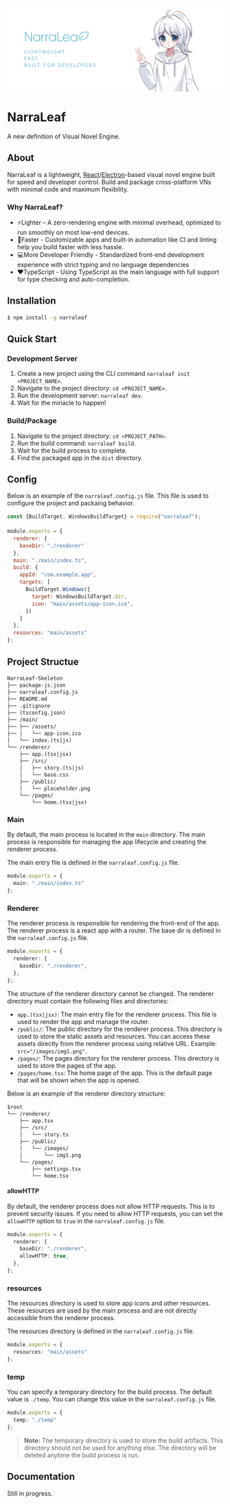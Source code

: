 <picture>
  <source media="(prefers-color-scheme: dark)" srcset="https://raw.githubusercontent.com/NarraLeaf/.github/refs/heads/master/doc/banner-md-transparent.png">
  <source media="(prefers-color-scheme: light)" srcset="https://raw.githubusercontent.com/NarraLeaf/.github/refs/heads/master/doc/banner-md-light.png">
  <img alt="narraleaf banner" src="https://raw.githubusercontent.com/NarraLeaf/.github/refs/heads/master/doc/banner-md-light.png">
</picture>

# NarraLeaf

A new definition of Visual Novel Engine.

## About

NarraLeaf is a lightweight, [React](https://react.dev/)/[Electron](https://electronjs.org/)-based visual novel engine built for speed and developer control. Build and package cross-platform VNs with minimal code and maximum flexibility.

### Why NarraLeaf?

- ⚡Lighter – A zero-rendering engine with minimal overhead, optimized to run smoothly on most low-end devices.
- 🔧Faster - Customizable apps and built-in automation like CI and linting help you build faster with less hassle.
- 💻More Developer Friendly - Standardized front-end development experience with strict typing and no language dependencies
- ❤️TypeScript - Using TypeScript as the main language with full support for type checking and auto-completion.

## Installation

```bash
$ npm install -g narraleaf
```

## Quick Start

### Development Server

1. Create a new project using the CLI command `narraleaf init <PROJECT_NAME>`.
2. Navigate to the project directory: `cd <PROJECT_NAME>`.
3. Run the development server: `narraleaf dev`.
4. Wait for the miriacle to happen!

### Build/Package

1. Navigate to the project directory: `cd <PROJECT_PATH>`.
2. Run the build command: `narraleaf build`.
3. Wait for the build process to complete.
4. Find the packaged app in the `dist` directory.

## Config

Below is an example of the `narraleaf.config.js` file. This file is used to configure the project and packaing behavior.

```javascript
const {BuildTarget, WindowsBuildTarget} = require("narraleaf");

module.exports = {
  renderer: {
    baseDir: "./renderer"
  },
  main: "./main/index.ts",
  build: {
    appId: "com.example.app",
    targets: [
      BuildTarget.Windows({
        target: WindowsBuildTarget.dir,
        icon: "main/assets/app-icon.ico",
      })
    ]
  },
  resources: "main/assets"
};
```

## Project Structue

```
NarraLeaf-Skeleton
├── package-js.json
├── narraleaf.config.js
├── README.md
├── .gitignore
├── (tsconfig.json)
├── /main/
├── ├── /assets/
├── │   └── app-icon.ico
│   └── index.(ts|js)
└── /renderer/
    ├── app.(tsx|jsx)
    ├── /src/
    │   ├── story.(ts|js)
    │   └── base.css
    ├── /public/
    │   └── placeholder.png
    └── /pages/
        └── home.(tsx|jsx)
```

### Main

By default, the main process is located in the `main` directory. The main process is responsible for managing the app lifecycle and creating the renderer process.

The main entry file is defined in the `narraleaf.config.js` file.  
```typescript
module.exports = {
  main: "./main/index.ts"
};
```

### Renderer

The renderer process is responsible for rendering the front-end of the app. The renderer process is a react app with a router. The base dir is defined in the `narraleaf.config.js` file.  
```typescript
module.exports = {
  renderer: {
    baseDir: "./renderer",
  },
};
```

The structure of the renderer directory cannot be changed. The renderer directory must contain the following files and directories:
- `app.(tsx|jsx)`: The main entry file for the renderer process. This file is used to render the app and manage the router.
- `/public/`: The public directory for the renderer process. This directory is used to store the static assets and resources. You can access these assets directly from the renderer process using relative URL. Example: `src="/images/img1.png"`.
- `/pages/`: The pages directory for the renderer process. This directory is used to store the pages of the app.
- `/pages/home.tsx`: The home page of the app. This is the default page that will be shown when the app is opened.

Below is an example of the renderer directory structure:

```
$root
└── /renderer/
    ├── app.tsx
    ├── /src/
    │   └── story.ts
    ├── /public/
    │   └── /images/
    │       └── img1.png
    └── /pages/
        ├── settings.tsx
        └── home.tsx
```

#### allowHTTP

By default, the renderer process does not allow HTTP requests. This is to prevent security issues. If you need to allow HTTP requests, you can set the `allowHTTP` option to `true` in the `narraleaf.config.js` file.  
```typescript
module.exports = {
  renderer: {
    baseDir: "./renderer",
    allowHTTP: true,
  },
};
```

### resources

The resources directory is used to store app icons and other resources. These resources are used by the main process and are not directly accessible from the renderer process.

The resources directory is defined in the `narraleaf.config.js` file.  
```typescript
module.exports = {
  resources: "main/assets"
};
```

### temp

You can specify a temporary directory for the build process. The default value is `./temp`. You can change this value in the `narraleaf.config.js` file.  
```typescript
module.exports = {
  temp: "./temp"
};
```

> **Note:** The temporary directory is used to store the build artifacts. This directory should not be used for anything else. The directory will be deleted anytime the build process is run.

## Documentation

Still in progress.

